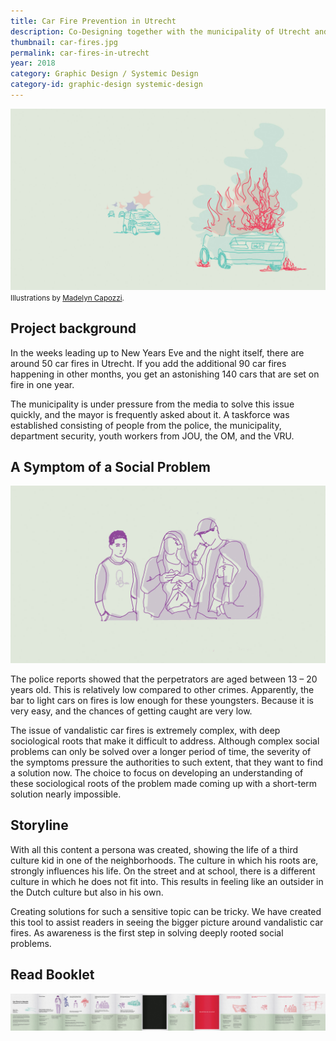 ```yaml
---
title: Car Fire Prevention in Utrecht
description: Co-Designing together with the municipality of Utrecht and JOU Youth work for the prevention of car fires in Utrecht.
thumbnail: car-fires.jpg
permalink: car-fires-in-utrecht
year: 2018
category: Graphic Design / Systemic Design
category-id: graphic-design systemic-design
---
```


![Caar Fire illustration](/img/portfolio/car-fire.jpg) <small>Illustrations by <a href="http://madelyncapozzi.com/">Madelyn Capozzi</a>.</small>

## Project background

In the weeks leading up to New Years Eve and the
night itself, there are around 50 car fires in Utrecht. If
you add the additional 90 car fires happening in
other months, you get an astonishing 140 cars that are set on fire in one year.

The municipality is under pressure from the media
to solve this issue quickly, and the mayor is frequently
asked about it. A taskforce was established
consisting of people from the police, the municipality,
department security, youth workers from
JOU, the OM, and the VRU.

## A Symptom of a Social Problem

![Caar Fire illustration](/img/portfolio/car-fire-2.jpg)

The police reports showed that the perpetrators are aged between 13 – 20 years old. This is relatively low compared to other crimes. Apparently, the bar to light cars on fires is low enough for these youngsters. Because it is very easy, and the chances of getting caught are very low.

The issue of vandalistic car fires is extremely complex, with deep sociological roots that make it difficult to address. Although complex social problems can only be solved over a longer period of time, the severity of the symptoms pressure the authorities to such extent, that they want to find a solution now. The choice to focus on developing an understanding of these sociological roots of the problem made coming up with a short-term solution nearly impossible.

## Storyline

With all this content a persona was created, showing the life of a third culture kid in one of the neighborhoods. The culture in which his roots are, strongly influences his life. On the street and at school, there is a different culture in which he does not fit into. This results in feeling like an outsider in the Dutch culture but also in his own.

Creating solutions for such a sensitive topic can be tricky. We have created this tool to assist readers in seeing the bigger picture around vandalistic car fires. As awareness is the first step in solving deeply rooted social problems.

## Read Booklet

<div class="scrolling-image dragscroll">
<img alt="Storyline booklet"  src="/img/portfolio/omar-booklet.jpg">
</div>
